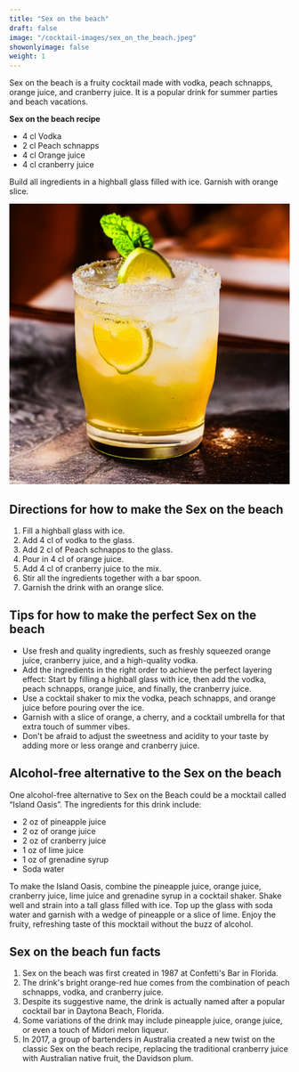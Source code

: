 ```yaml
---
title: "Sex on the beach"
draft: false
image: "/cocktail-images/sex_on_the_beach.jpeg"
showonlyimage: false
weight: 1
---
```


Sex on the beach is a fruity cocktail made with vodka, peach schnapps, orange juice, and cranberry juice. It is a popular drink for summer parties and beach vacations.

<!--more-->

**Sex on the beach recipe**

- 4 cl Vodka
- 2 cl Peach schnapps
- 4 cl Orange juice
- 4 cl cranberry juice


Build all ingredients in a highball glass filled with ice. Garnish with orange slice.

![](/cocktail-images/sex_on_the_beach.jpeg)


## Directions for how to make the Sex on the beach

1. Fill a highball glass with ice.
2. Add 4 cl of vodka to the glass.
3. Add 2 cl of Peach schnapps to the glass.
4. Pour in 4 cl of orange juice.
5. Add 4 cl of cranberry juice to the mix.
6. Stir all the ingredients together with a bar spoon.
7. Garnish the drink with an orange slice.

## Tips for how to make the perfect Sex on the beach

- Use fresh and quality ingredients, such as freshly squeezed orange juice, cranberry juice, and a high-quality vodka. 
- Add the ingredients in the right order to achieve the perfect layering effect: Start by filling a highball glass with ice, then add the vodka, peach schnapps, orange juice, and finally, the cranberry juice. 
- Use a cocktail shaker to mix the vodka, peach schnapps, and orange juice before pouring over the ice. 
- Garnish with a slice of orange, a cherry, and a cocktail umbrella for that extra touch of summer vibes. 
- Don't be afraid to adjust the sweetness and acidity to your taste by adding more or less orange and cranberry juice.

## Alcohol-free alternative to the Sex on the beach

One alcohol-free alternative to Sex on the Beach could be a mocktail called “Island Oasis”. The ingredients for this drink include:

- 2 oz of pineapple juice
- 2 oz of orange juice
- 2 oz of cranberry juice
- 1 oz of lime juice
- 1 oz of grenadine syrup
- Soda water

To make the Island Oasis, combine the pineapple juice, orange juice, cranberry juice, lime juice and grenadine syrup in a cocktail shaker. Shake well and strain into a tall glass filled with ice. Top up the glass with soda water and garnish with a wedge of pineapple or a slice of lime. Enjoy the fruity, refreshing taste of this mocktail without the buzz of alcohol.

## Sex on the beach fun facts

1. Sex on the beach was first created in 1987 at Confetti's Bar in Florida.
2. The drink's bright orange-red hue comes from the combination of peach schnapps, vodka, and cranberry juice.
3. Despite its suggestive name, the drink is actually named after a popular cocktail bar in Daytona Beach, Florida.
4. Some variations of the drink may include pineapple juice, orange juice, or even a touch of Midori melon liqueur.
5. In 2017, a group of bartenders in Australia created a new twist on the classic Sex on the beach recipe, replacing the traditional cranberry juice with Australian native fruit, the Davidson plum.
